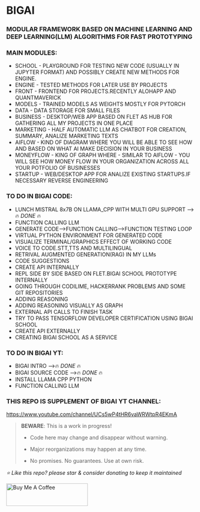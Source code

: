 # BIGAI
### MODULAR FRAMEWORK BASED ON MACHINE LEARNING AND DEEP LEARNING(LLM) ALGORITHMS FOR FAST PROTOTYPING

### MAIN MODULES:
* SCHOOL - PLAYGROUND FOR TESTING NEW CODE (USUALLY IN JUPYTER FORMAT) AND POSSIBLY CREATE NEW METHODS FOR ENGINE.
* ENGINE - TESTED METHODS FOR LATER USE BY PROJECTS
* FRONT - FRONTEND FOR PROJECTS.RECENTLY ALOHAPP AND QUANTMAVERICK
* MODELS - TRAINED MODELS AS WEIGHTS MOSTLY FOR PYTORCH
* DATA - DATA STORAGE FOR SMALL FILES
* BUSINESS - DESKTOP/WEB APP BASED ON FLET AS HUB FOR GATHERING ALL MY PROJECTS IN ONE PLACE
* MARKETING - HALF AUTOMATIC LLM AS CHATBOT FOR CREATION, SUMMARY, ANALIZE MARKETING TEXTS
* AIFLOW - KIND OF DIAGRAM WHERE YOU WILL BE ABLE TO SEE HOW AND BASED ON WHAT AI MAKE DECISION IN YOUR BUSINESS
* MONEYFLOW - KING OF GRAPH WHERE - SIMILAR TO AIFLOW - YOU WILL SEE HOW MONEY FLOW IN YOUR ORGANIZATION ACROSS ALL YOUR POTFOLIO OF BUSINESSES
* STARTUP - WEB/DESKTOP APP FOR ANALIZE EXISTING STARTUPS.IF NECESSARY REVERSE ENGINEERING

### TO DO IN BIGAI CODE:
* LUNCH MISTRAL 8x7B ON LLAMA_CPP WITH MULTI GPU SUPPORT -->🔥 *DONE* 🔥
* FUNCTION CALLING LLM
* GENERATE CODE-->FUNCTION CALLING-->FUNCTION TESTING LOOP
* VIRTUAL PYTHON ENVIRONMENT FOR GENERATED CODE
* VISUALIZE TERMINAL/GRAPHICS EFFECT OF WORKING CODE
* VOICE TO CODE.STT,TTS AND MULTILINGUAL
* RETRIVAL AUGMENTED GENERATION(RAG) IN MY LLMs
* CODE SUGGESTIONS
* CREATE API INTERNALLY
* REPL SIDE BY SIDE BASED ON FLET.BIGAI SCHOOL PROTOTYPE INTERNALLY
* GOING THROUGH CODILIME, HACKERRANK PROBLEMS AND SOME GIT REPOSITORIES
* ADDING REASONING
* ADDING REASONING VISUALLY AS GRAPH
* EXTERNAL API CALLS TO FINISH TASK
* TRY TO PASS TENSORFLOW DEVELOPER CERTIFICATION USING BIGAI SCHOOL
* CREATE API EXTERNALLY
* CREATING BIGAI SCHOOL AS A SERVICE

### TO DO IN BIGAI YT:
* BIGAI INTRO            -->🔥 *DONE* 🔥
* BIGAI SOURCE CODE      -->🔥 *DONE* 🔥
* INSTALL LLAMA CPP PYTHON
* FUNCTION CALLING LLM
### THIS REPO IS SUPPLEMENT OF BIGAI YT CHANNEL:

https://www.youtube.com/channel/UCs5wP4tHR6vaWRWtpR4EKmA



> **BEWARE**: This is a work in progress!
>
> * Code here may change and disappear without warning.
>
> * Major reorganizations may happen at any time.
>
> * No promises. No guarantees. Use at own risk.





*⭐️ Like this repo? please star & consider donating to keep it maintained*

<a href="https://www.buymeacoffee.com/aleksanderu" target="_blank"><img src="https://cdn.buymeacoffee.com/buttons/v2/default-yellow.png" alt="Buy Me A Coffee" style="height: 60px !important;width: 217px !important;" ></a>



